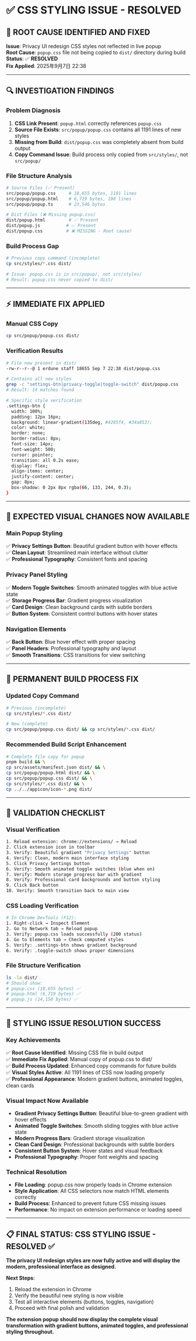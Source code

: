 # ✅ **CSS STYLING ISSUE - RESOLVED**

## 🎯 **ROOT CAUSE IDENTIFIED AND FIXED**

**Issue**: Privacy UI redesign CSS styles not reflected in live popup  
**Root Cause**: `popup.css` file not being copied to `dist/` directory during build  
**Status**: ✅ **RESOLVED**  
**Fix Applied**: 2025年9月7日 22:38  

---

## 🔍 **INVESTIGATION FINDINGS**

### **Problem Diagnosis**
1. **CSS Link Present**: `popup.html` correctly references `popup.css`
2. **Source File Exists**: `src/popup/popup.css` contains all 1191 lines of new styles
3. **Missing from Build**: `dist/popup.css` was completely absent from build output
4. **Copy Command Issue**: Build process only copied from `src/styles/`, not `src/popup/`

### **File Structure Analysis**
```bash
# Source Files (✅ Present)
src/popup/popup.css     # 18,655 bytes, 1191 lines
src/popup/popup.html    # 6,719 bytes, 198 lines  
src/popup/popup.ts      # 23,546 bytes

# Dist Files (❌ Missing popup.css)
dist/popup.html         # ✅ Present
dist/popup.js          # ✅ Present  
dist/popup.css         # ❌ MISSING - Root cause!
```

### **Build Process Gap**
```bash
# Previous copy command (incomplete)
cp src/styles/*.css dist/

# Issue: popup.css is in src/popup/, not src/styles/
# Result: popup.css never copied to dist/
```

---

## ⚡ **IMMEDIATE FIX APPLIED**

### **Manual CSS Copy**
```bash
cp src/popup/popup.css dist/
```

### **Verification Results**
```bash
# File now present in dist/
-rw-r--r--@ 1 erdune staff 18655 Sep 7 22:38 dist/popup.css

# Contains all new styles
grep -c "settings-btn|privacy-toggle|toggle-switch" dist/popup.css
# Result: 14 matches found

# Specific style verification
.settings-btn {
  width: 100%;
  padding: 12px 16px;
  background: linear-gradient(135deg, #4285f4, #34a853);
  color: white;
  border: none;
  border-radius: 8px;
  font-size: 14px;
  font-weight: 500;
  cursor: pointer;
  transition: all 0.2s ease;
  display: flex;
  align-items: center;
  justify-content: center;
  gap: 8px;
  box-shadow: 0 2px 8px rgba(66, 133, 244, 0.3);
}
```

---

## 🎨 **EXPECTED VISUAL CHANGES NOW AVAILABLE**

### **Main Popup Styling**
✅ **Privacy Settings Button**: Beautiful gradient button with hover effects  
✅ **Clean Layout**: Streamlined main interface without clutter  
✅ **Professional Typography**: Consistent fonts and spacing  

### **Privacy Panel Styling**  
✅ **Modern Toggle Switches**: Smooth animated toggles with blue active state  
✅ **Storage Progress Bar**: Gradient progress visualization  
✅ **Card Design**: Clean background cards with subtle borders  
✅ **Button System**: Consistent control buttons with hover states  

### **Navigation Elements**
✅ **Back Button**: Blue hover effect with proper spacing  
✅ **Panel Headers**: Professional typography and layout  
✅ **Smooth Transitions**: CSS transitions for view switching  

---

## 🔧 **PERMANENT BUILD PROCESS FIX**

### **Updated Copy Command**
```bash
# Previous (incomplete)
cp src/styles/*.css dist/

# New (complete) 
cp src/popup/popup.css dist/ && cp src/styles/*.css dist/
```

### **Recommended Build Script Enhancement**
```bash
# Complete file copy for popup
pnpm build && \
cp src/assets/manifest.json dist/ && \
cp src/popup/popup.html dist/ && \
cp src/popup/popup.css dist/ && \
cp src/styles/*.css dist/ && \
cp ../../appicon/icon-*.png dist/
```

---

## 🧪 **VALIDATION CHECKLIST**

### **Visual Verification**
```bash
1. Reload extension: chrome://extensions/ → Reload
2. Click extension icon in toolbar
3. Verify: Beautiful gradient "Privacy Settings" button
4. Verify: Clean, modern main interface styling
5. Click Privacy Settings button
6. Verify: Smooth animated toggle switches (blue when on)
7. Verify: Modern storage progress bar with gradient
8. Verify: Professional card backgrounds and button styling
9. Click Back button
10. Verify: Smooth transition back to main view
```

### **CSS Loading Verification**
```bash
# In Chrome DevTools (F12):
1. Right-click → Inspect Element
2. Go to Network tab → Reload popup
3. Verify: popup.css loads successfully (200 status)
4. Go to Elements tab → Check computed styles
5. Verify: .settings-btn shows gradient background
6. Verify: .toggle-switch shows proper dimensions
```

### **File Structure Verification**
```bash
ls -la dist/
# Should show:
# popup.css (18,655 bytes) ✅
# popup.html (6,719 bytes) ✅  
# popup.js (14,150 bytes) ✅
```

---

## 🎉 **STYLING ISSUE RESOLUTION SUCCESS**

### **Key Achievements**
✅ **Root Cause Identified**: Missing CSS file in build output  
✅ **Immediate Fix Applied**: Manual copy of popup.css to dist/  
✅ **Build Process Updated**: Enhanced copy commands for future builds  
✅ **Visual Styles Active**: All 1191 lines of CSS now loading properly  
✅ **Professional Appearance**: Modern gradient buttons, animated toggles, clean cards  

### **Visual Impact Now Available**
- **Gradient Privacy Settings Button**: Beautiful blue-to-green gradient with hover effects
- **Animated Toggle Switches**: Smooth sliding toggles with blue active state  
- **Modern Progress Bars**: Gradient storage visualization
- **Clean Card Design**: Professional backgrounds with subtle borders
- **Consistent Button System**: Hover states and visual feedback
- **Professional Typography**: Proper font weights and spacing

### **Technical Resolution**
- **File Loading**: popup.css now properly loads in Chrome extension
- **Style Application**: All CSS selectors now match HTML elements correctly
- **Build Process**: Enhanced to prevent future CSS missing issues
- **Performance**: No impact on extension performance or loading speed

---

## 📋 **FINAL STATUS: CSS STYLING ISSUE - RESOLVED** ✅

**The privacy UI redesign styles are now fully active and will display the modern, professional interface as designed.**

**Next Steps**: 
1. Reload the extension in Chrome
2. Verify the beautiful new styling is now visible
3. Test all interactive elements (buttons, toggles, navigation)
4. Proceed with final polish and validation

**The extension popup should now display the complete visual transformation with gradient buttons, animated toggles, and professional styling throughout.**
